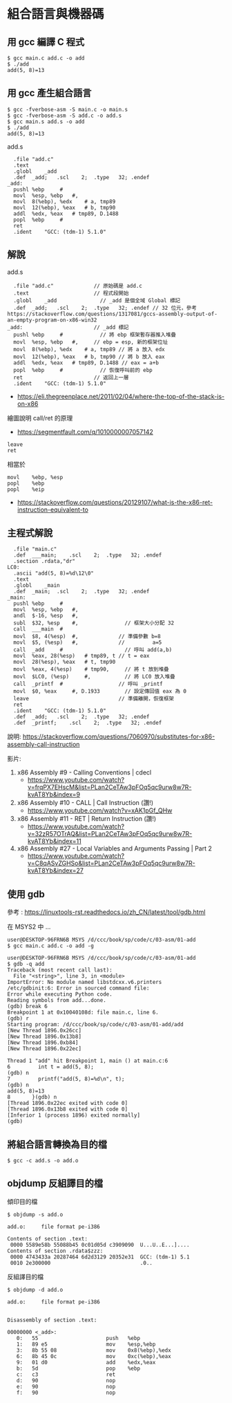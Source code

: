 # 組合語言與機器碼

## 用 gcc 編譯 C 程式

```
$ gcc main.c add.c -o add        
$ ./add
add(5, 8)=13
```

## 用 gcc 產生組合語言

```
$ gcc -fverbose-asm -S main.c -o main.s
$ gcc -fverbose-asm -S add.c -o add.s
$ gcc main.s add.s -o add
$ ./add
add(5, 8)=13
```

add.s

```
  .file	"add.c"
  .text
  .globl	_add
  .def	_add;	.scl	2;	.type	32;	.endef
_add:
  pushl	%ebp	 #
  movl	%esp, %ebp	 #,
  movl	8(%ebp), %edx	 # a, tmp89
  movl	12(%ebp), %eax	 # b, tmp90
  addl	%edx, %eax	 # tmp89, D.1488
  popl	%ebp	 #
  ret
  .ident	"GCC: (tdm-1) 5.1.0"
```

## 解說

add.s

```
  .file	"add.c"             // 原始碼是 add.c
  .text                     // 程式段開始
  .globl	_add              // _add 是個全域 Global 標記
  .def	_add;	.scl	2;	.type	32;	.endef // 32 位元，參考 https://stackoverflow.com/questions/1317081/gccs-assembly-output-of-an-empty-program-on-x86-win32
_add:                       // _add 標記
  pushl	%ebp	 #            // 將 ebp 框架暫存器推入堆疊
  movl	%esp, %ebp	 #,     // ebp = esp, 新的框架位址 
  movl	8(%ebp), %edx	 # a, tmp89 // 將 a 放入 edx
  movl	12(%ebp), %eax	 # b, tmp90 // 將 b 放入 eax
  addl	%edx, %eax	 # tmp89, D.1488 // eax = a+b
  popl	%ebp	 #            // 恢復呼叫前的 ebp
  ret                       // 返回上一層
  .ident	"GCC: (tdm-1) 5.1.0"
```

* https://eli.thegreenplace.net/2011/02/04/where-the-top-of-the-stack-is-on-x86

繪圖說明 call/ret 的原理

* https://segmentfault.com/q/1010000007057142

```
leave
ret
```

相當於

```
movl    %ebp, %esp
popl    %ebp
popl    %eip
```

* https://stackoverflow.com/questions/20129107/what-is-the-x86-ret-instruction-equivalent-to


## 主程式解說

```
  .file	"main.c"
  .def	___main;	.scl	2;	.type	32;	.endef
  .section .rdata,"dr"
LC0:
  .ascii "add(5, 8)=%d\12\0"
  .text
  .globl	_main
  .def	_main;	.scl	2;	.type	32;	.endef
_main:
  pushl	%ebp	 #
  movl	%esp, %ebp	 #,
  andl	$-16, %esp	 #,
  subl	$32, %esp	 #,               // 框架大小分配 32
  call	___main	 #
  movl	$8, 4(%esp)	 #,             // 準備參數 b=8
  movl	$5, (%esp)	 #,             //         a=5
  call	_add	 #                    // 呼叫 add(a,b)
  movl	%eax, 28(%esp)	 # tmp89, t // t = eax
  movl	28(%esp), %eax	 # t, tmp90
  movl	%eax, 4(%esp)	 # tmp90,     // 將 t 放到堆疊
  movl	$LC0, (%esp)	 #,           // 將 LC0 放入堆疊
  call	_printf	 #                  // 呼叫 _printf
  movl	$0, %eax	 #, D.1933        // 設定傳回值 eax 為 0
  leave                             // 準備離開，恢復框架
  ret
  .ident	"GCC: (tdm-1) 5.1.0"
  .def	_add;	.scl	2;	.type	32;	.endef
  .def	_printf;	.scl	2;	.type	32;	.endef
```

說明: https://stackoverflow.com/questions/7060970/substitutes-for-x86-assembly-call-instruction

影片: 

1. x86 Assembly #9 - Calling Conventions | cdecl
    * https://www.youtube.com/watch?v=frqPX7EHscM&list=PLan2CeTAw3pFOq5qc9urw8w7R-kvAT8Yb&index=9
2. x86 Assembly #10 - CALL | Call Instruction (讚!)
    * https://www.youtube.com/watch?v=xAK1pGf_QHw
3. x86 Assembly #11 - RET | Return Instruction (讚!)
    * https://www.youtube.com/watch?v=32zR57OTrAQ&list=PLan2CeTAw3pFOq5qc9urw8w7R-kvAT8Yb&index=11
4. x86 Assembly #27 - Local Variables and Arguments Passing | Part 2
    * https://www.youtube.com/watch?v=C8qASvZGHSo&list=PLan2CeTAw3pFOq5qc9urw8w7R-kvAT8Yb&index=27

## 使用 gdb


參考 : https://linuxtools-rst.readthedocs.io/zh_CN/latest/tool/gdb.html

在 MSYS2 中 ...

```
user@DESKTOP-96FRN6B MSYS /d/ccc/book/sp/code/c/03-asm/01-add
$ gcc main.c add.c -o add -g

user@DESKTOP-96FRN6B MSYS /d/ccc/book/sp/code/c/03-asm/01-add
$ gdb -q add
Traceback (most recent call last):
  File "<string>", line 3, in <module>
ImportError: No module named libstdcxx.v6.printers
/etc/gdbinit:6: Error in sourced command file:
Error while executing Python code.
Reading symbols from add...done.
(gdb) break 6
Breakpoint 1 at 0x10040108d: file main.c, line 6.
(gdb) r
Starting program: /d/ccc/book/sp/code/c/03-asm/01-add/add
[New Thread 1896.0x26cc]
[New Thread 1896.0x13b8]
[New Thread 1896.0xb84]
[New Thread 1896.0x22ec]

Thread 1 "add" hit Breakpoint 1, main () at main.c:6
6         int t = add(5, 8);
(gdb) n
7         printf("add(5, 8)=%d\n", t);
(gdb) n
add(5, 8)=13
8       }(gdb) n
[Thread 1896.0x22ec exited with code 0]
[Thread 1896.0x13b8 exited with code 0]
[Inferior 1 (process 1896) exited normally]
(gdb)

```

## 將組合語言轉換為目的檔

```
$ gcc -c add.s -o add.o
```

## objdump 反組譯目的檔


傾印目的檔

```
$ objdump -s add.o

add.o:     file format pe-i386

Contents of section .text:
 0000 5589e58b 55088b45 0c01d05d c3909090  U...U..E...]....
Contents of section .rdata$zzz:
 0000 4743433a 20287464 6d2d3129 20352e31  GCC: (tdm-1) 5.1
 0010 2e300000                             .0..
```

反組譯目的檔

```
$ objdump -d add.o

add.o:     file format pe-i386


Disassembly of section .text:

00000000 <_add>:
   0:   55                      push   %ebp
   1:   89 e5                   mov    %esp,%ebp
   3:   8b 55 08                mov    0x8(%ebp),%edx
   6:   8b 45 0c                mov    0xc(%ebp),%eax
   9:   01 d0                   add    %edx,%eax
   b:   5d                      pop    %ebp
   c:   c3                      ret
   d:   90                      nop
   e:   90                      nop
   f:   90                      nop
```